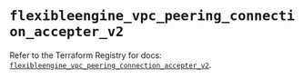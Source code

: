 # `flexibleengine_vpc_peering_connection_accepter_v2`

Refer to the Terraform Registry for docs: [`flexibleengine_vpc_peering_connection_accepter_v2`](https://registry.terraform.io/providers/flexibleenginecloud/flexibleengine/1.46.0/docs/resources/vpc_peering_connection_accepter_v2).
